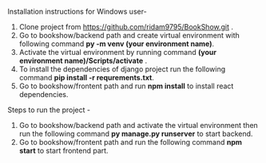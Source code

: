  Installation instructions for Windows user-
1. Clone project from https://github.com/ridam9795/BookShow.git .
2. Go to bookshow/backend path and create virtual environment with following command **py -m venv (your environment name)**.
3. Activate the virtual environment by running command **(your environment name)/Scripts/activate** .
4. To install the dependencies of django project run the following command **pip install -r requrements.txt**.
5. Go to bookshow/frontent path and run **npm install** to install react dependencies.


Steps to run the project -
1. Go to bookshow/backend path and activate the virtual environment then run the following command **py manage.py runserver** to start backend.
2. Go to bookshow/frontent path and run the following command **npm start** to start frontend part.
